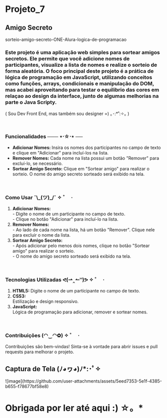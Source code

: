 # Projeto_7
<h2> Amigo Secreto  </h2>
sorteio-amigo-secreto-ONE-Alura-logica-de-programacao
<br>
<h3>Este projeto é uma aplicação web simples para sortear amigos secretos. Ele permite que você adicione nomes de participantes, visualize a lista de nomes e realize o sorteio de forma aleatória. O foco principal deste projeto é a prática de lógica de programação em JavaScript, utilizando conceitos como funções, arrays, condicionais e manipulação do DOM, mas acabei aproveitando para testar o equilibrio das cores em relaçao ao design da interface, junto de algumas melhorias na parte o Java Scripty. </h3>
<p>( Sou Dev Front End, mas também sou designer =) ｡･:*˚:✧｡ ) </p>
<br>
<h3>Funcionalidades  ─── ⋆⋅☆⋅⋆ ──  </h3>
<ul> 
 <li> <strong>Adicionar Nomes: </strong> Insira os nomes dos participantes no campo de texto e clique em "Adicionar" para incluí-los na lista. </li>
 <li> <strong>Remover Nomes:</strong> Cada nome na lista possui um botão "Remover" para excluí-lo, se necessário. </li>
 <li> <strong>Sortear Amigo Secreto:</strong> Clique em "Sortear amigo" para realizar o sorteio. O nome do amigo secreto sorteado será exibido na tela. </p> </li>
</ul>
<br>
<h3>Como Usar    ¯\_(ツ)_/¯    ✧ ˚ 　· </h3>
<ol> 
 <li> <strong>Adicionar Nomes: </strong>  <br>
   - Digite o nome de um participante no campo de texto. <br> 
   - Clique no botão "Adicionar" para incluí-lo na lista. </li>
 <li> <strong>Remover Nomes:</strong> <br>
   - Ao lado de cada nome na lista, há um botão "Remover". Clique nele para excluir o nome da lista. </li>
 <li> <strong> Sortear Amigo Secreto:</strong> <br> 
   - Após adicionar pelo menos dois nomes, clique no botão "Sortear amigo" para realizar o sorteio. <br>
   - O nome do amigo secreto sorteado será exibido na tela. </li> 
</ol>
<br>

<h3> Tecnologias Utilizadas     ᕙ(⇀‸↼‶)ᕗ   ✧ ˚ 　· </h3>
<ol> 
 <li> <strong> HTML5: </strong> Digite o nome de um participante no campo de texto. <br>  </li>
 <li> <strong> CSS3:</strong> <br> Estilização e design responsivo. </li>
 <li> <strong>JavaScript:</strong> <br>Lógica de programação para adicionar, remover e sortear nomes.</li> 
</ol>

<BR>
<h3>Contribuições     (◠‿◠✿)    ✧ ˚ 　· </h3>
<p>Contribuições são bem-vindas! Sinta-se à vontade para abrir issues e pull requests para melhorar o projeto. </p>


<H2> Captura de Tela     (ﾉ◕ヮ◕)ﾉ*:･ﾟ✧      </H2>
![image](https://github.com/user-attachments/assets/5eed7353-5e1f-4385-b655-f78677bf58e8)

<h1> Obrigada por ler até aqui :)  ☆。*</h1>

